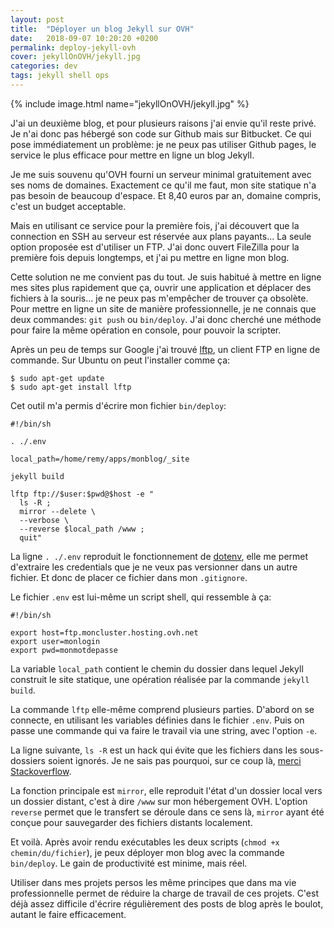 ```yaml
---
layout: post
title:  "Déployer un blog Jekyll sur OVH"
date:   2018-09-07 10:20:20 +0200
permalink: deploy-jekyll-ovh
cover: jekyllOnOVH/jekyll.jpg
categories: dev
tags: jekyll shell ops
---
```


{% include image.html name="jekyllOnOVH/jekyll.jpg" %}

J'ai un deuxième blog, et pour plusieurs raisons j'ai envie qu'il reste privé. Je n'ai donc pas hébergé son code sur Github mais sur Bitbucket. Ce qui pose immédiatement un problème: je ne peux pas utiliser Github pages, le service le plus efficace pour mettre en ligne un blog Jekyll.

Je me suis souvenu qu'OVH fourni un serveur minimal gratuitement avec ses noms de domaines. Exactement ce qu'il me faut, mon site statique n'a pas besoin de beaucoup d'espace. Et 8,40 euros par an, domaine compris, c'est un budget acceptable.

<!--more-->

Mais en utilisant ce service pour la première fois, j'ai découvert que la connection en SSH au serveur est réservée aux plans payants... La seule option proposée est d'utiliser un FTP. J'ai donc ouvert FileZilla pour la première fois depuis longtemps, et j'ai pu mettre en ligne mon blog.

Cette solution ne me convient pas du tout. Je suis habitué à mettre en ligne mes sites plus rapidement que ça, ouvrir une application et déplacer des fichiers à la souris... je ne peux pas m'empêcher de trouver ça obsolète. Pour mettre en ligne un site de manière professionnelle, je ne connais que deux commandes: `git push` ou `bin/deploy`. J'ai donc cherché une méthode pour faire la même opération en console, pour pouvoir la scripter.

Après un peu de temps sur Google j'ai trouvé [lftp](https://doc.ubuntu-fr.org/lftp), un client FTP en ligne de commande. Sur Ubuntu on peut l'installer comme ça:

```shell
$ sudo apt-get update
$ sudo apt-get install lftp
```

Cet outil m'a permis d'écrire mon fichier `bin/deploy`:

```shell
#!/bin/sh

. ./.env

local_path=/home/remy/apps/monblog/_site

jekyll build

lftp ftp://$user:$pwd@$host -e "
  ls -R ;
  mirror --delete \
  --verbose \
  --reverse $local_path /www ;
  quit"
```

La ligne `. ./.env` reproduit le fonctionnement de [dotenv](https://github.com/motdotla/dotenv), elle me permet d'extraire les credentials que je ne veux pas versionner dans un autre fichier. Et donc de placer ce fichier dans mon `.gitignore`.

Le fichier `.env` est lui-même un script shell, qui ressemble à ça:

```shell
#!/bin/sh

export host=ftp.moncluster.hosting.ovh.net
export user=monlogin
export pwd=monmotdepasse
```

La variable `local_path` contient le chemin du dossier dans lequel Jekyll construit le site statique, une opération réalisée par la commande `jekyll build`.

La commande `lftp` elle-même comprend plusieurs parties. D'abord on se connecte, en utilisant les variables définies dans le fichier `.env`. Puis on passe une commande qui va faire le travail via une string, avec l'option `-e`.

La ligne suivante, `ls -R` est un hack qui évite que les fichiers dans les sous-dossiers soient ignorés. Je ne sais pas pourquoi, sur ce coup là, [merci Stackoverflow](https://serverfault.com/questions/742459/lftp-reverse-mirror-silently-skips-files-in-subfolders).

La fonction principale est `mirror`, elle reproduit l'état d'un dossier local vers un dossier distant, c'est à dire `/www` sur mon hébergement OVH. L'option `reverse` permet que le transfert se déroule dans ce sens là, `mirror` ayant été conçue pour sauvegarder des fichiers distants localement.

Et voilà. Après avoir rendu exécutables les deux scripts (`chmod +x chemin/du/fichier`), je peux déployer mon blog avec la commande `bin/deploy`. Le gain de productivité est minime, mais réel.

Utiliser dans mes projets persos les même principes que dans ma vie professionnelle permet de réduire la charge de travail de ces projets. C'est déjà assez difficile d'écrire régulièrement des posts de blog après le boulot, autant le faire efficacement.
